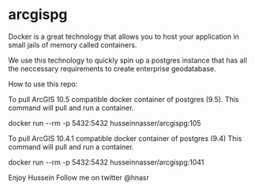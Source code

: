 # arcgispg
Docker is a great technology that allows you to host your application in small jails of memory called containers. 

We use this technology to quickly spin up a postgres instance that has all the neccessary requirements to create enterprise geodatabase. 


How to use this repo:

To pull ArcGIS 10.5 compatible docker container of postgres (9.5). This command will pull and run a container.

docker run --rm -p 5432:5432 husseinnasser/arcgispg:105


To pull ArcGIS 10.4.1 compatible docker container of postgres (9.4) This command will pull and run a container.

docker run --rm -p 5432:5432 husseinnasser/arcgispg:1041

Enjoy
Hussein
Follow me on twitter @hnasr


